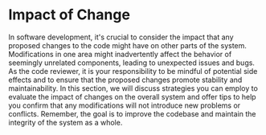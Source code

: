 # Impact of Change

In software development, it's crucial to consider the impact that any proposed changes to the code might have on other parts of the system. Modifications in one area might inadvertently affect the behavior of seemingly unrelated components, leading to unexpected issues and bugs. As the code reviewer, it is your responsibility to be mindful of potential side effects and to ensure that the proposed changes promote stability and maintainability. In this section, we will discuss strategies you can employ to evaluate the impact of changes on the overall system and offer tips to help you confirm that any modifications will not introduce new problems or conflicts. Remember, the goal is to improve the codebase and maintain the integrity of the system as a whole.